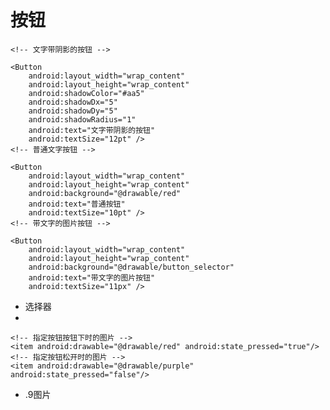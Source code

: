 # 按钮


<?xml version="1.0" encoding="utf-8"?>
<LinearLayout xmlns:android="http://schemas.android.com/apk/res/android"
    android:layout_width="fill_parent"
    android:layout_height="fill_parent"
    android:orientation="vertical" >

    <!-- 文字带阴影的按钮 -->

    <Button
        android:layout_width="wrap_content"
        android:layout_height="wrap_content"
        android:shadowColor="#aa5"
        android:shadowDx="5"
        android:shadowDy="5"
        android:shadowRadius="1"
        android:text="文字带阴影的按钮"
        android:textSize="12pt" />
    <!-- 普通文字按钮 -->

    <Button
        android:layout_width="wrap_content"
        android:layout_height="wrap_content"
        android:background="@drawable/red"
        android:text="普通按钮"
        android:textSize="10pt" />
    <!-- 带文字的图片按钮 -->

    <Button
        android:layout_width="wrap_content"
        android:layout_height="wrap_content"
        android:background="@drawable/button_selector"
        android:text="带文字的图片按钮"
        android:textSize="11px" />

</LinearLayout>

- 选择器
- 
<?xml version="1.0" encoding="UTF-8"?>
<selector xmlns:android="http://schemas.android.com/apk/res/android">

    <!-- 指定按钮按钮下时的图片 -->
    <item android:drawable="@drawable/red" android:state_pressed="true"/>
    <!-- 指定按钮松开时的图片 -->
    <item android:drawable="@drawable/purple" android:state_pressed="false"/>

</selector>

- .9图片

